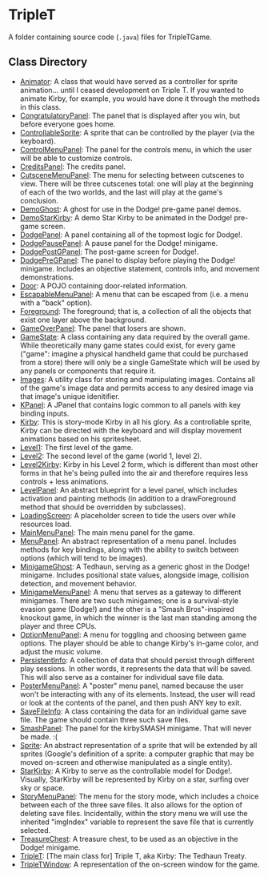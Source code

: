 # TripleT
A folder containing source code (`.java`) files for TripleTGame.

## Class Directory
- [Animator](https://github.com/ohjay/TripleTGame/blob/master/TripleT/Animator.java): 
  A class that would have served as a controller for sprite animation... until I ceased development on Triple T. If you wanted to animate Kirby, for example, you would have done it through the methods in this class.
- [CongratulatoryPanel](https://github.com/ohjay/TripleTGame/blob/master/TripleT/CongratulatoryPanel.java): 
  The panel that is displayed after you win, but before everyone goes home.
- [ControllableSprite](https://github.com/ohjay/TripleTGame/blob/master/TripleT/ControllableSprite.java): 
  A sprite that can be controlled by the player (via the keyboard).
- [ControlMenuPanel](https://github.com/ohjay/TripleTGame/blob/master/TripleT/ControlMenuPanel.java): 
  The panel for the controls menu, in which the user will be able to customize controls.
- [CreditsPanel](https://github.com/ohjay/TripleTGame/blob/master/TripleT/CreditsPanel.java): 
  The credits panel.
- [CutsceneMenuPanel](https://github.com/ohjay/TripleTGame/blob/master/TripleT/CutsceneMenuPanel.java): 
  The menu for selecting between cutscenes to view. There will be three cutscenes total: one will play at the beginning of each of the two worlds, and the last will play at the game's conclusion.
- [DemoGhost](https://github.com/ohjay/TripleTGame/blob/master/TripleT/DemoGhost.java): 
  A ghost for use in the Dodge! pre-game panel demos.
- [DemoStarKirby](https://github.com/ohjay/TripleTGame/blob/master/TripleT/DemoStarKirby.java): 
  A demo Star Kirby to be animated in the Dodge! pre-game screen.
- [DodgePanel](https://github.com/ohjay/TripleTGame/blob/master/TripleT/DodgePanel.java): 
  A panel containing all of the topmost logic for Dodge!.
- [DodgePausePanel](https://github.com/ohjay/TripleTGame/blob/master/TripleT/DodgePausePanel.java): 
  A pause panel for the Dodge! minigame. 
- [DodgePostGPanel](https://github.com/ohjay/TripleTGame/blob/master/TripleT/DodgePostGPanel.java): 
  The post-game screen for Dodge!.
- [DodgePreGPanel](https://github.com/ohjay/TripleTGame/blob/master/TripleT/DodgePreGPanel.java): 
  The panel to display before playing the Dodge! minigame. Includes an objective statement, controls info, and movement demonstrations.
- [Door](https://github.com/ohjay/TripleTGame/blob/master/TripleT/Door.java): 
  A POJO containing door-related information.
- [EscapableMenuPanel](https://github.com/ohjay/TripleTGame/blob/master/TripleT/EscapableMenuPanel.java): 
  A menu that can be escaped from (i.e. a menu with a "back" option).
- [Foreground](https://github.com/ohjay/TripleTGame/blob/master/TripleT/Foreground.java): 
  The foreground; that is, a collection of all the objects that exist one layer above the background.
- [GameOverPanel](https://github.com/ohjay/TripleTGame/blob/master/TripleT/GameOverPanel.java): 
  The panel that losers are shown.
- [GameState](https://github.com/ohjay/TripleTGame/blob/master/TripleT/GameState.java): 
  A class containing any data required by the overall game. While theoretically many game states could exist, for every game ("game": imagine a physical handheld game that could be purchased from a store) there will only be a single GameState which will be used by any panels or components that require it.
- [Images](https://github.com/ohjay/TripleTGame/blob/master/TripleT/Images.java): 
  A utility class for storing and manipulating images. Contains all of the game's image data and permits access to any desired image via that image's unique idenitifier.
- [KPanel](https://github.com/ohjay/TripleTGame/blob/master/TripleT/KPanel.java): 
  A JPanel that contains logic common to all panels with key binding inputs.
- [Kirby](https://github.com/ohjay/TripleTGame/blob/master/TripleT/Kirby.java): 
  This is story-mode Kirby in all his glory. As a controllable sprite, Kirby can be directed with the keyboard and will display movement animations based on his spritesheet.
- [Level1](https://github.com/ohjay/TripleTGame/blob/master/TripleT/Level1.java): 
  The first level of the game.
- [Level2](https://github.com/ohjay/TripleTGame/blob/master/TripleT/Level2.java): 
  The second level of the game (world 1, level 2).
- [Level2Kirby](https://github.com/ohjay/TripleTGame/blob/master/TripleT/Level2Kirby.java): 
  Kirby in his Level 2 form, which is different than most other forms in that he's being pulled into the air and therefore requires less controls + less animations.
- [LevelPanel](https://github.com/ohjay/TripleTGame/blob/master/TripleT/LevelPanel.java): 
  An abstract blueprint for a level panel, which includes activation and painting methods (in addition to a drawForeground method that should be overridden by subclasses).
- [LoadingScreen](https://github.com/ohjay/TripleTGame/blob/master/TripleT/LoadingScreen.java): 
  A placeholder screen to tide the users over while resources load.
- [MainMenuPanel](https://github.com/ohjay/TripleTGame/blob/master/TripleT/MainMenuPanel.java): 
  The main menu panel for the game.
- [MenuPanel](https://github.com/ohjay/TripleTGame/blob/master/TripleT/MenuPanel.java): 
  An abstract representation of a menu panel. Includes methods for key bindings, along with the ability to switch between options (which will tend to be images).
- [MinigameGhost](https://github.com/ohjay/TripleTGame/blob/master/TripleT/MinigameGhost.java): 
  A Tedhaun, serving as a generic ghost in the Dodge! minigame. Includes positional state values, alongside image, collision detection, and movement behavior.
- [MinigameMenuPanel](https://github.com/ohjay/TripleTGame/blob/master/TripleT/MinigameMenuPanel.java): 
  A menu that serves as a gateway to different minigames. There are two such minigames; one is a survival-style evasion game (Dodge!) and the other is a "Smash Bros"-inspired knockout game, in which the winner is the last man standing among the player and three CPUs.
- [OptionMenuPanel](https://github.com/ohjay/TripleTGame/blob/master/TripleT/OptionMenuPanel.java): 
  A menu for toggling and choosing between game options. The player should be able to change Kirby's in-game color, and adjust the music volume.
- [PersistentInfo](https://github.com/ohjay/TripleTGame/blob/master/TripleT/PersistentInfo.java): 
  A collection of data that should persist through different play sessions. In other words, it represents the data that will be saved. This will also serve as a container for individual save file data.
- [PosterMenuPanel](https://github.com/ohjay/TripleTGame/blob/master/TripleT/PosterMenuPanel.java):
  A "poster" menu panel, named because the user won't be interacting with any of its elements. Instead, the user will read or look at the contents of the panel, and then push ANY key to exit.
- [SaveFileInfo](https://github.com/ohjay/TripleTGame/blob/master/TripleT/SaveFileInfo.java): 
  A class containing the data for an individual game save file. The game should contain three such save files.
- [SmashPanel](https://github.com/ohjay/TripleTGame/blob/master/TripleT/SmashPanel.java): 
  The panel for the kirbySMASH minigame. That will never be made. :(
- [Sprite](https://github.com/ohjay/TripleTGame/blob/master/TripleT/Sprite.java): 
  An abstract representation of a sprite that will be extended by all sprites (Google's definition of a sprite: a computer graphic that may be moved on-screen and otherwise manipulated as a single entity).
- [StarKirby](https://github.com/ohjay/TripleTGame/blob/master/TripleT/StarKirby.java): 
  A Kirby to serve as the controllable model for Dodge!. Visually, StarKirby will be represented by Kirby on a star, surfing over sky or space.
- [StoryMenuPanel](https://github.com/ohjay/TripleTGame/blob/master/TripleT/StoryMenuPanel.java): 
  The menu for the story mode, which includes a choice between each of the three save files. It also allows for the option of deleting save files. Incidentally, within the story menu we will use the inherited "imgIndex" variable to represent the save file that is currently selected.
- [TreasureChest](https://github.com/ohjay/TripleTGame/blob/master/TripleT/TreasureChest.java): 
  A treasure chest, to be used as an objective in the Dodge! minigame.
- [TripleT](https://github.com/ohjay/TripleTGame/blob/master/TripleT/TripleT.java): 
  [The main class for] Triple T, aka Kirby: The Tedhaun Treaty.
- [TripleTWindow](https://github.com/ohjay/TripleTGame/blob/master/TripleT/TripleTWindow.java): 
  A representation of the on-screen window for the game.

